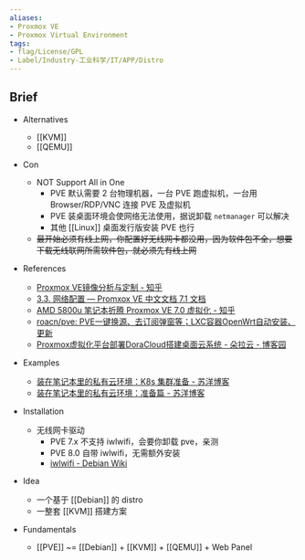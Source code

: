 ```yaml
---
aliases:
- Proxmox VE
- Proxmox Virtual Environment
tags:
- flag/License/GPL
- Label/Industry-工业科学/IT/APP/Distro
---
```


## Brief

- Alternatives
    - [[KVM]]
    - [[QEMU]]

- Con
    - NOT Support All in One
        - PVE 默认需要 2 台物理机器，一台 PVE 跑虚拟机，一台用 Browser/RDP/VNC 连接 PVE 及虚拟机
        - PVE 装桌面环境会使网络无法使用，据说卸载 `netmanager` 可以解决
        - 其他 [[Linux]] 桌面发行版安装 PVE 也行
    - ~~最开始必须有线上网，你配置好无线网卡都没用，因为软件包不全，想要下载无线联网所需软件包，就必须先有线上网~~

- References
    - [Proxmox VE镜像分析与定制 - 知乎](https://zhuanlan.zhihu.com/p/373806971)
    - [3.3. 网络配置 — Promxox VE 中文文档 7.1 文档](https://pve-doc-cn.readthedocs.io/zh_CN/latest/chapter_system_administration/netconfig.html)
    - [AMD 5800u 笔记本折腾 Proxmox VE 7.0 虚拟化 - 知乎](https://zhuanlan.zhihu.com/p/424950750)
    - [roacn/pve: PVE一键换源、去订阅弹窗等；LXC容器OpenWrt自动安装、更新](https://github.com/roacn/pve)
    - [Proxmox虚拟化平台部署DoraCloud搭建桌面云系统 - 朵拉云 - 博客园](https://www.cnblogs.com/doracloud/articles/doracloud_pve_01.html)

- Examples
    - [装在笔记本里的私有云环境：K8s 集群准备 - 苏洋博客](https://soulteary.com/2022/11/29/private-cloud-environment-installed-in-a-notebook-k8s-cluster-preparation.html)
    - [装在笔记本里的私有云环境：准备篇 - 苏洋博客](https://soulteary.com/2021/10/28/private-cloud-environment-installed-in-a-notebook-preparation.html#%E8%99%9A%E6%8B%9F%E5%8C%96%E7%8E%AF%E5%A2%83)

- Installation
    - 无线网卡驱动
        - PVE 7.x 不支持 iwlwifi，会要你卸载 pve，亲测
        - PVE 8.0 自带 iwlwifi，无需额外安装
        - [iwlwifi - Debian Wiki](https://wiki.debian.org/iwlwifi)

- Idea
    - 一个基于 [[Debian]] 的 distro
    - 一整套 [[KVM]] 搭建方案

- Fundamentals
    - [[PVE]] ~= [[Debian]] + [[KVM]] + [[QEMU]] + Web Panel
